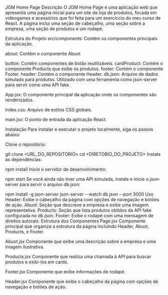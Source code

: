 JGM Home Page
Descrição
O JGM Home Page é uma aplicação web que apresenta uma página inicial para um site de loja de produtos, focada em videogames e acessórios que foi feita para um exercíccio do meu curso de React. A página inclui uma seção de cabeçalho, uma seção sobre a empresa, uma seção de produtos e um rodapé.

Estrutura do Projeto
src/components: Contém os componentes principais da aplicação.

about: Contém o componente Abuot

button: Contém componentes de botão reutilizáveis.
cardProduct: Contém o componente Products que exibe os produtos.
footer: Contém o componente Footer.
header: Contém o componente Header.
db.json: Arquivo de dados simulado para produtos. Utilizado com uma ferramenta como json-server para servir como uma API fake.

App.jsx: O componente principal da aplicação onde os componentes são renderizados.

index.css: Arquivo de estilos CSS globais.

main.jsx: O ponto de entrada da aplicação React.

Instalação
Para instalar e executar o projeto localmente, siga os passos abaixo:

Clone o repositório:

git clone <URL_DO_REPOSITORIO>
cd <DIRETORIO_DO_PROJETO>
Instale as dependências:

npm install
Inicie o servidor de desenvolvimento:

npm start
Se você ainda não tiver uma API simulada, instale e inicie o json-server para servir o arquivo db.json:

npm install -g json-server
json-server --watch db.json --port 3000
Uso
Header: Exibe o cabeçalho da página com opções de navegação e botões de ação.
Abuot: Seção que descreve a empresa e exibe uma imagem representativa.
Products: Seção que lista produtos obtidos da API fake configurada no db.json.
Footer: Exibe o rodapé com uma mensagem de direitos autorais.
Estrutura dos Componentes
Page.jsx
Componente principal que organiza a estrutura da página incluindo Header, Abuot, Products, e Footer.

Abuot.jsx
Componente que exibe uma descrição sobre a empresa e uma imagem ilustrativa.

Products.jsx
Componente que realiza uma chamada à API para buscar produtos e exibi-los em cards.

Footer.jsx
Componente que exibe informações de rodapé.

Header.jsx
Componente que exibe o cabeçalho da página com opções de navegação e botões de ação.
